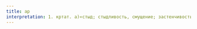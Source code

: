 ```yaml
---
title: ар
interpretation: 1. кртат. а)«стыд; стыдливость, смущение; застенчивость»; б)«ар» (мера площади, 100 м кв.); 2. ср. тюрк. хар а)«жара; теплота; жаркий; горячий, жгучий, палящий»; б)«осел, ишак»; в) поэтич. «шип, колючка»; г)«низкий презренный»; д)«возмездие, месть, мщение»
---
```

